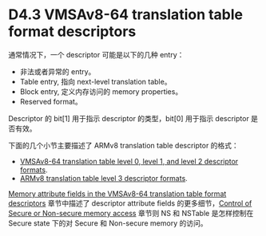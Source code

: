 # D4.3 VMSAv8-64 translation table format descriptors

通常情况下，一个 descriptor 可能是以下的几种 entry：
* 非法或者异常的 entry。
* Table entry, 指向 next-level translation table。
* Block entry, 定义内存访问的 memory properties。
* Reserved format。

Descriptor 的 bit[1] 用于指示 descriptor 的类型，bit[0] 用于指示 descriptor 是否有效。

下面的几个小节主要描述了 ARMv8 translation table descriptor 的格式：

* [VMSAv8-64 translation table level 0, level 1, and level 2 descriptor formats](#).
* [ARMv8 translation table level 3 descriptor formats](#).

[Memory attribute fields in the VMSAv8-64 translation table format descriptors](#) 章节中描述了 descriptor attribute fields 的更多细节，[Control of Secure or Non-secure memory access](#) 章节则 NS 和 NSTable 是怎样控制在 Secure state 下的对 Secure 和 Non-secure memory 的访问。
